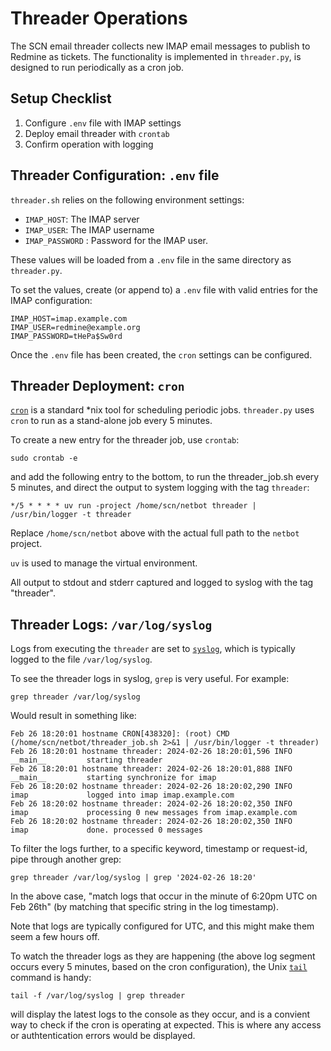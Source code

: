 # Threader Operations

The SCN email threader collects new IMAP email messages to publish to Redmine as tickets. The functionality is implemented in `threader.py`, is designed to run periodically as a cron job.

## Setup Checklist

1. Configure `.env` file with IMAP settings
2. Deploy email threader with `crontab`
3. Confirm operation with logging


## Threader Configuration: `.env` file

`threader.sh` relies on the following environment settings:
* `IMAP_HOST`: The IMAP server
* `IMAP_USER`: The IMAP username
* `IMAP_PASSWORD` : Password for the IMAP user.

These values will be loaded from a `.env` file in the same directory as `threader.py`.

To set the values, create (or append to) a `.env` file with valid entries for the IMAP configuration:
```
IMAP_HOST=imap.example.com
IMAP_USER=redmine@example.org
IMAP_PASSWORD=tHePa$Sw0rd
```

Once the `.env` file has been created, the `cron` settings can be configured.


## Threader Deployment: `cron`

[`cron`](https://en.wikipedia.org/wiki/Cron) is a standard *nix tool for scheduling periodic jobs. `threader.py` uses `cron` to run as a stand-alone job every 5 minutes.

To create a new entry for the threader job, use `crontab`:
```
sudo crontab -e
```

and add the following entry to the bottom, to run the threader_job.sh every 5 minutes, and direct the output to system logging with the tag `threader`:
```
*/5 * * * * uv run -project /home/scn/netbot threader | /usr/bin/logger -t threader
```

Replace `/home/scn/netbot` above with the actual full path to the `netbot` project.

`uv` is used to manage the virtual environment.

All output to stdout and stderr captured and logged to syslog with the tag "threader".


## Threader Logs: `/var/log/syslog`

Logs from executing the `threader` are set to [`syslog`](https://en.wikipedia.org/wiki/Syslog), which is typically logged to the file `/var/log/syslog`.

To see the threader logs in syslog, `grep` is very useful. For example:

`grep threader /var/log/syslog`

Would result in something like:
```
Feb 26 18:20:01 hostname CRON[438320]: (root) CMD (/home/scn/netbot/threader_job.sh 2>&1 | /usr/bin/logger -t threader)
Feb 26 18:20:01 hostname threader: 2024-02-26 18:20:01,596 INFO     __main__         starting threader
Feb 26 18:20:01 hostname threader: 2024-02-26 18:20:01,888 INFO     __main__         starting synchronize for imap
Feb 26 18:20:02 hostname threader: 2024-02-26 18:20:02,290 INFO     imap             logged into imap imap.example.com
Feb 26 18:20:02 hostname threader: 2024-02-26 18:20:02,350 INFO     imap             processing 0 new messages from imap.example.com
Feb 26 18:20:02 hostname threader: 2024-02-26 18:20:02,350 INFO     imap             done. processed 0 messages
```

To filter the logs further, to a specific keyword, timestamp or request-id, pipe through another grep:

`grep threader /var/log/syslog | grep '2024-02-26 18:20'`

In the above case, "match logs that occur in the minute of 6:20pm UTC on Feb 26th" (by matching that specific string in the log timestamp).

Note that logs are typically configured for UTC, and this might make them seem a few hours off.

To watch the threader logs as they are happening (the above log segment occurs every 5 minutes, based on the cron configuration), the Unix [`tail`](https://en.wikipedia.org/wiki/Tail_(Unix)) command is handy:

`tail -f /var/log/syslog | grep threader`

will display the latest logs to the console as they occur, and is a convient way to check if the cron is operating at expected. This is where any access or authtentication errors would be displayed.